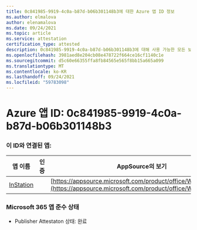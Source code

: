 ```yaml
---
title: 0c841985-9919-4c0a-b87d-b06b301148b3에 대한 Azure 앱 ID 정보
ms.author: elmalova
author: elenamalova
ms.date: 09/24/2021
ms.topic: article
ms.service: attestation
certification_type: attested
description: 0c841985-9919-4c0a-b87d-b06b301148b3에 대해 사용 가능한 모든 보안 및 규정 준수 정보입니다.
ms.openlocfilehash: 3981aed8e204cb08e478722f664ce16cf1140c1e
ms.sourcegitcommit: d5c60e66355ffa8fb84565e565f8bb15a665a099
ms.translationtype: MT
ms.contentlocale: ko-KR
ms.lasthandoff: 09/24/2021
ms.locfileid: "59783098"
---
```

# <a name="azure-app-id-0c841985-9919-4c0a-b87d-b06b301148b3"></a>Azure 앱 ID: 0c841985-9919-4c0a-b87d-b06b301148b3


### <a name="apps-associated-with-this-id"></a>이 ID와 연결된 앱:
| **앱 이름** | **인증** | **AppSource의 보기** |
|--------------|---------------|-----------------------|
| [InStation](https://docs.microsoft.com/microsoft-365-app-certification/forward/WA200001701) |  | [https://appsource.microsoft.com/product/office/WA200001701](https://appsource.microsoft.com/product/office/WA200001701) |

### <a name="microsoft-365-app-compliance-status"></a>Microsoft 365 앱 준수 상태
- Publisher Attestaton 상태: 완료
